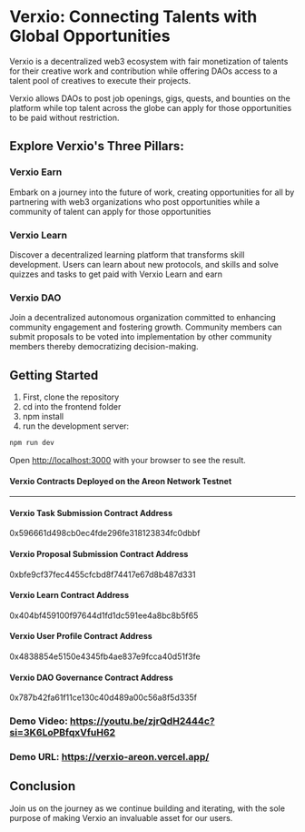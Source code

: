 # Verxio: Connecting Talents with Global Opportunities

Verxio is a decentralized web3 ecosystem with fair monetization of talents for their creative work and contribution while offering DAOs access to a talent pool of creatives to execute their projects.

Verxio allows DAOs to post job openings, gigs, quests, and bounties on the platform while top talent across the globe can apply for those opportunities to be paid without restriction.


## Explore Verxio's Three Pillars:

### Verxio Earn
Embark on a journey into the future of work, creating opportunities for all by partnering with web3 organizations who post opportunities while a community of talent can apply for those opportunities

### Verxio Learn
Discover a decentralized learning platform that transforms skill development. Users can learn about new protocols, and skills and solve quizzes and tasks to get paid with Verxio Learn and earn

### Verxio DAO
Join a decentralized autonomous organization committed to enhancing community engagement and fostering growth. Community members can submit proposals to be voted into implementation by other community members thereby democratizing decision-making.

## Getting Started

1. First, clone the repository
2. cd into the frontend folder
3. npm install
4. run the development server:

```bash
npm run dev
```

Open [http://localhost:3000](http://localhost:3000) with your browser to see the result.

#### Verxio Contracts Deployed on the Areon Network Testnet
---
#### Verxio Task Submission Contract Address
0x596661d498cb0ec4fde296fe318123834fc0dbbf

#### Verxio Proposal Submission Contract Address
0xbfe9cf37fec4455cfcbd8f74417e67d8b487d331

#### Verxio Learn Contract Address
0x404bf459100f97644d1fd1dc591ee4a8bc8b5f65

#### Verxio User Profile Contract Address
0x4838854e5150e4345fb4ae837e9fcca40d51f3fe

#### Verxio DAO Governance Contract Address
0x787b42fa61f11ce130c40d489a00c56a8f5d335f 

### Demo Video: https://youtu.be/zjrQdH2444c?si=3K6LoPBfqxVfuH62
### Demo URL: https://verxio-areon.vercel.app/
## Conclusion
Join us on the journey as we continue building and iterating, with the sole purpose of making Verxio an invaluable asset for our users.


